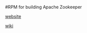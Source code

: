 #RPM for building Apache Zookeeper

[website](https://zookeeper.apache.org)

[wiki](https://cwiki.apache.org/confluence/display/ZOOKEEPER)

